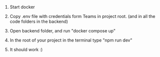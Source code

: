 1. Start docker

2. Copy .env file with credentials form Teams in project root. (and in all the code folders in the backend)

4. Open backend folder, and run "docker compose up"

5. In the root of your project in the terminal type "npm run dev"

6. It should work :)
